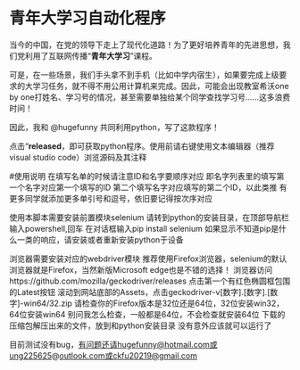 # 青年大学习自动化程序

当今的中国，在党的领导下走上了现代化道路！为了更好培养青年的先进思想，我们党利用了互联网传播“**青年大学习**”课程。

可是，在一些场景，我们手头拿不到手机（比如中学内宿生），如果要完成上级要求的大学习任务，就不得不用公用计算机来完成。因此，可能会出现教室希沃one by one打姓名、学习号的情况，甚至需要单独给某个同学查找学习号......这多浪费时间！

因此，我和 @hugefunny 共同利用python，写了这款程序！

点击“**released**，即可获取python程序。使用前请右键使用文本编辑器（推荐visual studio code）浏览源码及其注释


#使用说明
在填写名单的时候请注意ID和名字要顺序对应
即名字列表里的填写第一个名字对应第一个填写的ID
第二个填写名字对应填写的第二个ID，以此类推
有更多同学就添加更多单引号和逗号，依旧要记得按次序对应

使用本脚本需要安装前置模块selenium
请转到python的安装目录，在顶部导航栏输入powershell,回车
在对话框输入pip install selenium
如果显示不知道pip是什么一类的响应，请安装或者重新安装python于设备

浏览器需要安装对应的webdriver模块
推荐使用Firefox浏览器，selenium的默认浏览器就是Firefox，当然新版Microsoft edge也是不错的选择！
浏览器访问https://github.com/mozilla/geckodriver/releases
点击第一个有红色椭圆框包围的Latest按钮
滚动到网站底部的Assets，点击geckodriver-v[数字].[数字].[数字]-win64/32.zip
请检查你的Firefox版本是32位还是64位，32位安装win32，64位安装win64
别问我怎么检查，一般都是64位，不会检查就安装64位
下载的压缩包解压出来的文件，放到和python安装目录
没有意外应该就可以运行了

目前测试没有bug，有问题还请hugefunny@hotmail.com或ung225625@outlook.com或ckfu20219@gmail.com
